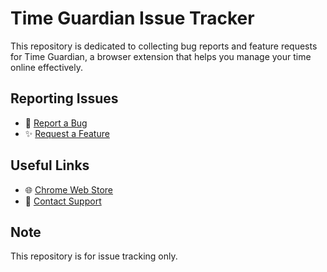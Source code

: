 # Time Guardian Issue Tracker

This repository is dedicated to collecting bug reports and feature requests for Time Guardian, a browser extension that helps you manage your time online effectively.

## Reporting Issues

- 🐛 [Report a Bug](https://github.com/randomrabbitsllc/timeguardian/issues/new?template=bug_report.yml)
- ✨ [Request a Feature](https://github.com/randomrabbitsllc/timeguardian/issues/new?template=feature_request.yml)

## Useful Links

- 🌐 [Chrome Web Store](https://chrome.google.com/webstore/detail/time-guardian)
- 📧 [Contact Support](mailto:support@timeguardian.cc)

## Note

This repository is for issue tracking only.
